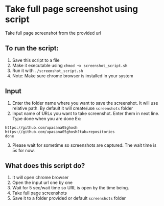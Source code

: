 # Take full page screenshot using script
Take full page screenshot from the provided url

## To run the script:
 1. Save this script to a file
 2. Make it executable using `chmod +x screenshot_script.sh`
 3. Run it with `./screenshot_script.sh`
 4. Note: Make sure chrome browser is installed in your system

## Input
 1. Enter the folder name where you want to save the screenshot. It will use relative path. By default it will create/use `screenshots` folder
 2. Input name of URLs you want to take screenshot. Enter them in next line. Type done when you are done
 Ex: 
 ```
https://github.com/upasana05ghosh
https://github.com/upasana05ghosh?tab=repositories
done
```
 3. Please wait for sometime so screenshots are captured. The wait time is 5s for now. 

## What does this script do? 
 1. It will open chrome browser
 2. Open the input url one by one
 3. Wait for 5 sec/wait time so URL is open by the time being.
 4. Take full page screenshots 
 5. Save it to a folder provided or default `screenshots` folder